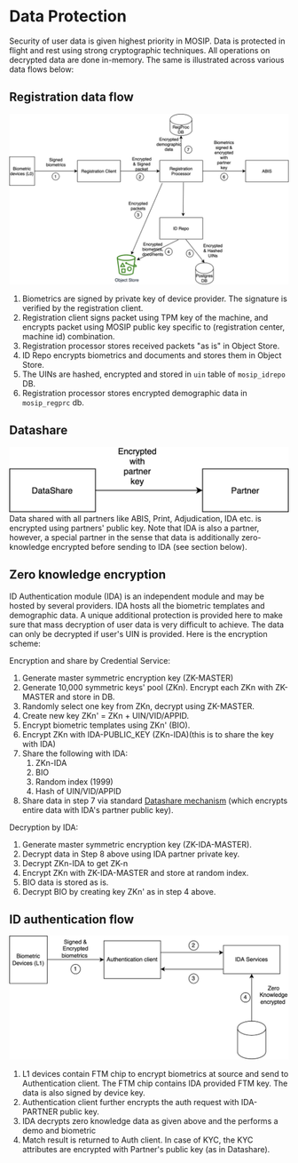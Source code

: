 # Data Protection

Security of user data is given highest priority in MOSIP.  Data is protected in flight and rest using strong cryptographic techniques.  All operations on decrypted data are done in-memory. The same is illustrated across various data flows below:

## Registration data flow 
![](_images/cryptography-registration-flow.png)

1. Biometrics are signed by private key of device provider. The signature is verified by the registration client.
2. Registration client signs packet using TPM key of the machine, and encrypts packet using MOSIP public key specific to (registration center, machine id) combination.   
3. Registration processor stores received packets "as is" in Object Store.
4. ID Repo encrypts biometrics and documents and stores them in Object Store.
5. The UINs are hashed, encrypted and stored in `uin` table of `mosip_idrepo` DB.
7. Registration processor stores encrypted demographic data in `mosip_regprc` db. 

## Datashare
![](_images/cryptography-datashare.png)
Data shared with all partners like ABIS, Print, Adjudication, IDA etc. is encrypted using partners' public key.  Note that IDA is also a partner, however, a special partner in the sense that data is additionally zero-knowledge encrypted before sending to IDA (see section below).

## Zero knowledge encryption
ID Authentication module (IDA) is an independent module and may be hosted by several providers. IDA hosts all the biometric templates and demographic data. A unique additional protection is provided here to make sure that mass decryption of user data is very difficult to achieve.  The data can only be decrypted if user's UIN is provided.  Here is the encryption scheme: 

Encryption and share by Credential Service:
1. Generate master symmetric encryption key (ZK-MASTER)
1. Generate 10,000 symmetric keys' pool (ZKn). Encrypt each ZKn with ZK-MASTER and store in DB.
1. Randomly select one key from ZKn, decrypt using ZK-MASTER.
1. Create new key ZKn' = ZKn + UIN/VID/APPID.
1. Encrypt biometric templates using ZKn' (BIO).
1. Encrypt ZKn with IDA-PUBLIC_KEY (ZKn-IDA)(this is to share the key with IDA) 
1. Share the following with IDA:
    1. ZKn-IDA
    1. BIO
    1. Random index (1999) 
    1. Hash of UIN/VID/APPID
1. Share data in step 7 via standard [Datashare mechanism](#Datashare) (which encrypts entire data with IDA's partner public key). 

Decryption by IDA:
1. Generate master symmetric encryption key (ZK-IDA-MASTER).
1. Decrypt data in Step 8 above using IDA partner private key.
1. Decrypt ZKn-IDA to get ZK-n
1. Encrypt ZKn with ZK-IDA-MASTER and store at random index.
1. BIO data is stored as is.
1. Decrypt BIO by creating key ZKn' as in step 4 above.

## ID authentication flow
![](_images/cryptography-ida-flow.png)

1. L1 devices contain FTM chip to encrypt biometrics at source and send to Authentication client.  The FTM chip contains IDA provided FTM key. The data is also signed by device key.
2. Authentication client further encrypts the auth request with IDA-PARTNER public key.
3. IDA decrypts zero knowledge data as given above and the performs a demo and biometric
4. Match result is returned to Auth client.  In case of KYC, the KYC attributes are encrypted with Partner's public key (as in Datashare).  



